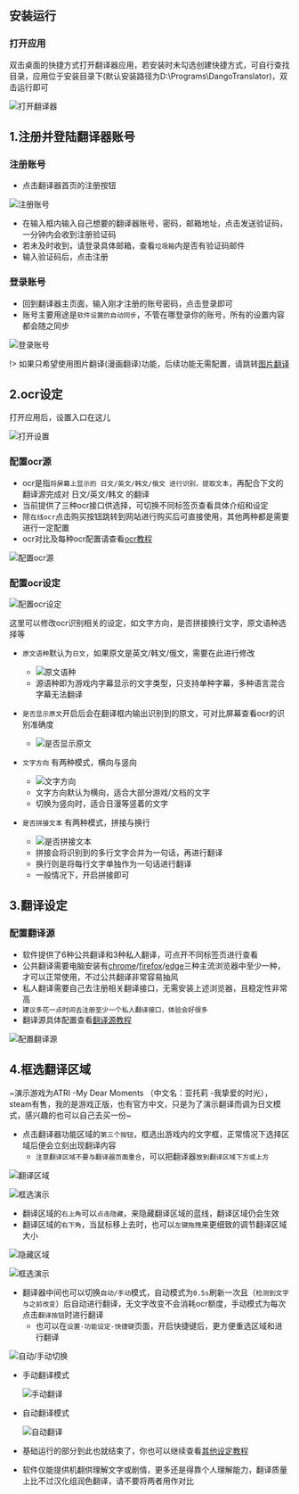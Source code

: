 ## 安装运行
### 打开应用
双击桌面的快捷方式打开翻译器应用，若安装时未勾选创建快捷方式，可自行查找目录，应用位于安装目录下(默认安装路径为D:\Programs\DangoTranslator)，双击运行即可

![打开翻译器](../assets/img/101.webp ':size=50%')

## 1.注册并登陆翻译器账号

### 注册账号
- 点击翻译器首页的注册按钮

![注册账号](../assets/img/103.webp ':size=50%')

- 在输入框内输入自己想要的翻译器账号，密码，邮箱地址，点击发送验证码，一分钟内会收到注册验证码
- 若未及时收到，请登录具体邮箱，查看`垃圾箱`内是否有验证码邮件
- 输入验证码后，点击注册

### 登录账号
- 回到翻译器主页面，输入刚才注册的账号密码，点击登录即可
- 账号主要用途是`软件设置的自动同步`，不管在哪登录你的账号，所有的设置内容都会随之同步

![登录账号](../assets/img/102.webp ':size=50%')

!> 如果只希望使用图片翻译(漫画翻译)功能，后续功能无需配置，请跳转[图片翻译](/5.0/basic/manga)

## 2.ocr设定

打开应用后，设置入口在这儿

![打开设置](../assets/img/149.webp ':size=70%')


### 配置ocr源
- ocr是指`将屏幕上显示的 日文/英文/韩文/俄文 进行识别，提取文本`，再配合下文的翻译源完成对 日文/英文/韩文 的翻译
- 当前提供了三种ocr接口供选择，可切换不同标签页查看具体介绍和设定
- 除`在线ocr`点击购买按钮跳转到网站进行购买后可直接使用，其他两种都是需要进行一定配置
- ocr对比及每种ocr配置请查看[ocr教程](/5.0/basic/ocr)

![配置ocr源](../assets/img/150.webp ':size=50%')

### 配置ocr设定
![配置ocr设定](../assets/img/151.webp ':size=50%')

这里可以修改ocr识别相关的设定，如文字方向，是否拼接换行文字，原文语种选择等

- `原文语种`默认为`日文`，如果原文是英文/韩文/俄文，需要在此进行修改
  - ![原文语种](../assets/img/135-1.webp ':size=30%')
  - 源语种即为游戏内字幕显示的文字类型，只支持单种字幕，多种语言混合字幕无法翻译

- `是否显示原文`开启后会在翻译框内输出识别到的原文，可对比屏幕查看ocr的识别准确度
  - ![是否显示原文](../assets/img/135-2.webp ':size=30%')

- `文字方向` 有两种模式，横向与竖向
  - ![文字方向](../assets/img/135-3.webp ':size=30%')
  - 文字方向默认为横向，适合大部分游戏/文档的文字
  - 切换为竖向时，适合日漫等竖着的文字

- `是否拼接文本` 有两种模式，拼接与换行
  - ![是否拼接文本](../assets/img/135-4.webp ':size=30%')
  - 拼接会将识别到的多行文字合并为一句话，再进行翻译
  - 换行则是将每行文字单独作为一句话进行翻译
  - 一般情况下，开启拼接即可

  
## 3.翻译设定
### 配置翻译源
- 软件提供了6种公共翻译和3种私人翻译，可点开不同标签页进行查看
- 公共翻译需要电脑安装有[chrome](https://www.google.cn/chrome/index.html)/[firefox](https://www.mozilla.org/zh-CN/firefox/)/[edge](https://www.microsoft.com/zh-cn/edge)三种主流浏览器中至少一种，才可以正常使用，不过公共翻译非常容易抽风
- 私人翻译需要自己去注册相关翻译接口，无需安装上述浏览器，且稳定性非常高
- `建议多花一点时间去注册至少一个私人翻译接口，体验会好很多`
- 翻译源具体配置查看[翻译源教程](/5.0/basic/translate)

![配置翻译源](../assets/img/136.webp ':size=50%')

## 4.框选翻译区域
~演示游戏为ATRI -My Dear Moments （中文名：亚托莉 -我挚爱的时光），steam有售，我的是游戏正版，也有官方中文，只是为了演示翻译而调为日文模式，感兴趣的也可以自己去买一份~
- 点击翻译器功能区域的`第三个按钮`，框选出游戏内的文字框，正常情况下选择区域后便会立刻出现翻译内容
  - `注意翻译区域不要与翻译器页面重合`，可以把翻译器`放到翻译区域下方或上方`

![翻译区域](../assets/img/43.webp ':size=70%')

![框选演示](../assets/gif/框选演示.gif ':size=70%')


- 翻译区域的`右上角`可以`点击隐藏`，来隐藏翻译区域的蓝线，翻译区域仍会生效
- 翻译区域的`右下角`，当鼠标移上去时，也可以`左键拖拽`来更细致的调节翻译区域大小

![隐藏区域](../assets/img/44.webp ':size=70%')

![框选演示](../assets/gif/框选边框调节隐藏.gif ':size=70%')

- 翻译器中间也可以切换`自动/手动`模式，自动模式为`0.5s`刷新一次且（`检测到文字与之前改变`）后自动进行翻译，无文字改变不会消耗ocr额度，手动模式为每次点击`翻译按钮`时进行翻译
  - 也可以在`设置-功能设定-快捷键`页面，开启快捷键后，更方便重选区域和进行翻译

![自动/手动切换](../assets/img/45.webp ':size=70%')

 - 手动翻译模式

   ![手动翻译](../assets/gif/手动翻译.gif ':size=50%')

 - 自动翻译模式

   ![自动翻译](../assets/gif/自动翻译.gif ':size=50%')

- 基础运行的部分到此也就结束了，你也可以继续查看[其他设定教程](/5.0/basic/else)

- 软件仅能提供机翻供理解文字或剧情，更多还是得靠个人理解能力，翻译质量上比不过汉化组润色翻译，请不要将两者用作对比